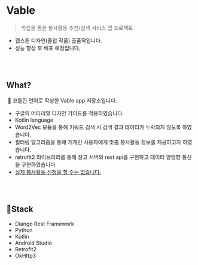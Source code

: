 # Vable

> 학습을 통한 봉사활동 추천/검색 서비스 앱 프로젝트

- 캡스톤 디자인(졸업 작품) 출품작입니다.
- 성능 향상 후 배포 예정입니다. 

<br>

<br>

## What? 

 📱 코틀린 언어로 작성한 Vable app 저장소입니다.

- 구글의 머티리얼 디자인 가이드를 적용하였습니다.
- Kotlin language
- Word2Vec 모듈을 통해 키워드 검색 시 검색 결과 데이터가 누락되지 않도록 하였습니다.
- 필터링 알고리즘을 통해 개개인 사용자에게 맞춤 봉사활동 정보를 제공하고자 하였습니다.
- retrofit2 라이브러리를 통해 장고 서버와 rest api를 구현하고 데이터 양방향 통신을 구현하였습니다.
- <u>실제 봉사활동 신청을 할 수는 없습니다.</u>

<br>

<br>



## 📍Stack

- Diango Rest Framework 
- Python
- Kotlin
- Android Studio
- Retrofit2
- OkHttp3